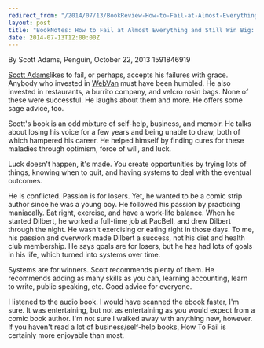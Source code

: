 ```yaml
---
redirect_from: "/2014/07/13/BookReview-How-to-Fail-at-Almost-Everything.html"
layout: post
title: "BookNotes: How to Fail at Almost Everything and Still Win Big: Kind of the Story of My Life"
date: 2014-07-13T12:00:00Z
---
```

By Scott Adams, Penguin, October 22, 2013 1591846919

[Scott Adams](http://www.dilbert.com/blog/)likes to fail, or perhaps, accepts his failures with grace.  Anybody
who invested in
[WebVan](http://en.wikipedia.org/wiki/Webvan) must have been humbled.  He also invested in restaurants,
a burrito company, and velcro rosin bags.  None of these were successful.
He laughs about them and more.  He offers some sage advice, too.

Scott's book is an odd mixture of self-help, business, and memoir.  He talks
about losing his voice for a few years and being unable to draw, both of which
hampered his career.  He helped himself by finding cures for these maladies
through optimism, force of will, and luck.

Luck doesn't happen, it's made.  You create opportunities by trying lots
of things, knowing when to quit, and having systems to deal with the
eventual outcomes.

He is conflicted.  Passion is for losers.  Yet, he wanted to be a comic
strip author since he was a young boy.  He followed his passion by
practicing maniacally.  Eat right, exercise, and have a work-life balance.
When he started Dilbert, he worked a full-time job at PacBell, and
drew Dilbert through the night.  He wasn't exercising or eating right
in those days.  To me, his passion and overwork made Dilbert a success,
not his diet and health club membership.  He says goals are for losers,
but he has had lots of goals in his life, which turned into systems over time.

Systems are for winners.  Scott recommends plenty of them.  He recommends
adding as many skills as you can, learning accounting, learn to write, public
speaking, etc.  Good advice for everyone.

I listened to the audio book.  I would have scanned the ebook faster, I'm sure.
It was entertaining, but not as entertaining as you would expect from a
comic book author.  I'm not sure I walked away with anything new, however.
If you haven't read a lot of business/self-help books, How To Fail is
certainly more enjoyable than most.


